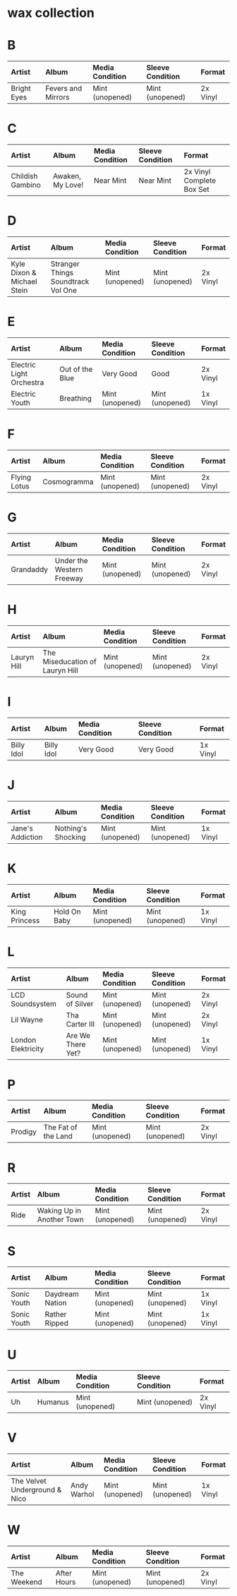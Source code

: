 # wax collection

# B

| Artist      | Album              | Media Condition | Sleeve Condition | Format   |
| :---------- | :----------------- | :-------------- | :--------------- | :------- |
| Bright Eyes | Fevers and Mirrors | Mint (unopened) | Mint (unopened)  | 2x Vinyl |

# C

| Artist           | Album            | Media Condition | Sleeve Condition | Format                    |
| :--------------- | :--------------- | :-------------- | :--------------- | :------------------------ |
| Childish Gambino | Awaken, My Love! | Near Mint       | Near Mint        | 2x Vinyl Complete Box Set |

# D

| Artist                     | Album                              | Media Condition | Sleeve Condition | Format   |
| :------------------------- | :--------------------------------- | :-------------- | :--------------- | :------- |
| Kyle Dixon & Michael Stein | Stranger Things Soundtrack Vol One | Mint (unopened) | Mint (unopened)  | 2x Vinyl |

# E

| Artist                   | Album           | Media Condition | Sleeve Condition | Format   |
| :----------------------- | :-------------- | :-------------- | :--------------- | :------- |
| Electric Light Orchestra | Out of the Blue | Very Good       | Good             | 2x Vinyl |
| Electric Youth           | Breathing       | Mint (unopened) | Mint (unopened)  | 1x Vinyl |

# F

| Artist       | Album       | Media Condition | Sleeve Condition | Format   |
| :----------- | :---------- | :-------------- | :--------------- | :------- |
| Flying Lotus | Cosmogramma | Mint (unopened) | Mint (unopened)  | 2x Vinyl |

# G

| Artist    | Album                     | Media Condition | Sleeve Condition | Format   |
| :-------- | :------------------------ | :-------------- | :--------------- | :------- |
| Grandaddy | Under the Western Freeway | Mint (unopened) | Mint (unopened)  | 2x Vinyl |

# H

| Artist      | Album                           | Media Condition | Sleeve Condition | Format   |
| :---------- | :------------------------------ | :-------------- | :--------------- | :------- |
| Lauryn Hill | The Miseducation of Lauryn Hill | Mint (unopened) | Mint (unopened)  | 2x Vinyl |

# I

| Artist     | Album      | Media Condition | Sleeve Condition | Format   |
| :--------- | :--------- | :-------------- | :--------------- | :------- |
| Billy Idol | Billy Idol | Very Good       | Very Good        | 1x Vinyl |

# J

| Artist           | Album              | Media Condition | Sleeve Condition | Format   |
| :--------------- | :----------------- | :-------------- | :--------------- | :------- |
| Jane's Addiction | Nothing's Shocking | Mint (unopened) | Mint (unopened)  | 1x Vinyl |

# K

| Artist        | Album        | Media Condition | Sleeve Condition | Format   |
| :------------ | :----------- | :-------------- | :--------------- | :------- |
| King Princess | Hold On Baby | Mint (unopened) | Mint (unopened)  | 1x Vinyl |

# L

| Artist             | Album             | Media Condition | Sleeve Condition | Format   |
| :----------------- | :---------------- | :-------------- | :--------------- | :------- |
| LCD Soundsystem    | Sound of Silver   | Mint (unopened) | Mint (unopened)  | 2x Vinyl |
| Lil Wayne          | Tha Carter III    | Mint (unopened) | Mint (unopened)  | 2x Vinyl |
| London Elektricity | Are We There Yet? | Mint (unopened) | Mint (unopened)  | 1x Vinyl |

# P

| Artist  | Album               | Media Condition | Sleeve Condition | Format   |
| :------ | :------------------ | :-------------- | :--------------- | :------- |
| Prodigy | The Fat of the Land | Mint (unopened) | Mint (unopened)  | 2x Vinyl |

# R

| Artist | Album                     | Media Condition | Sleeve Condition | Format   |
| :----- | :------------------------ | :-------------- | :--------------- | :------- |
| Ride   | Waking Up in Another Town | Mint (unopened) | Mint (unopened)  | 2x Vinyl |

# S

| Artist      | Album           | Media Condition | Sleeve Condition | Format   |
| :---------- | :-------------- | :-------------- | :--------------- | :------- |
| Sonic Youth | Daydream Nation | Mint (unopened) | Mint (unopened)  | 1x Vinyl |
| Sonic Youth | Rather Ripped   | Mint (unopened) | Mint (unopened)  | 1x Vinyl |

# U

| Artist | Album   | Media Condition | Sleeve Condition | Format   |
| :----- | :------ | :-------------- | :--------------- | :------- |
| Uh     | Humanus | Mint (unopened) | Mint (unopened)  | 2x Vinyl |

# V

| Artist                        | Album       | Media Condition | Sleeve Condition | Format   |
| :---------------------------- | :---------- | :-------------- | :--------------- | :------- |
| The Velvet Underground & Nico | Andy Warhol | Mint (unopened) | Mint (unopened)  | 1x Vinyl |

# W

| Artist      | Album       | Media Condition | Sleeve Condition | Format   |
| :---------- | :---------- | :-------------- | :--------------- | :------- |
| The Weekend | After Hours | Mint (unopened) | Mint (unopened)  | 2x Vinyl |
